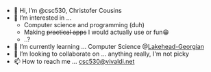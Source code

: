 - 👋 Hi, I’m @csc530, Christofer Cousins
- 👀 I’m interested in ... 
  - Computer science and programming (duh)
  - Making ~~practical apps~~ I would actually use or fun😁
  - ..?
- 🌱 I’m currently learning ... Computer Science @[Lakehead-Georgian](https://www.lakeheadgeorgian.ca/programs/computer-science/)
- 💞️ I’m looking to collaborate on ... anything really, I'm not picky
- 📫 How to reach me ... csc530@vivaldi.net

<!---
csc530/csc530 is a ✨ special ✨ repository because its `README.md` (this file) appears on your GitHub profile.
You can click the Preview link to take a look at your changes.
--->
